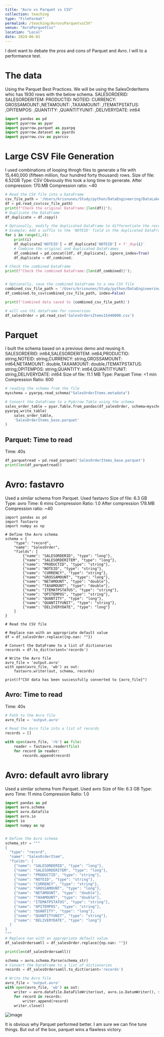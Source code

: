 ```yaml
---
title: "Avro vs Parquet vs CSV"
collection: teaching
type: "FileFormat"
permalink: /teaching/AvrovsParquetvsCSV"
venue: "AvroParquetCsv"
location: "Local"
date: 2024-06-01
---
```


I dont want to debate the pros and cons of Parquet and Avro. I will to a performance test.

# The data
Using the Parquet Best Practices. We will be using the SalesOrderItems whic has 1930 rows with the below schema.
SALESORDERID: SALESORDERITEM: PRODUCTID: NOTEID: CURRENCY: GROSSAMOUNT:,NETAMOUNT: ,TAXAMOUNT: ,ITEMATPSTATUS: ,OPITEMPOS: ,QUANTITY: ,QUANTITYUNIT: ,DELIVERYDATE: int64

```python
import pandas as pd
import pyarrow as pyar
import pyarrow.parquet as pyarpq
import pyarrow.dataset as pyards
import pyarrow.csv as pyarcsv
```
# Large CSV File Generation
I used combinations of looping throgh files to generate a file with 15,440,000 (fifteen million, four hundred forty thousand) rows.
Size of file: 6.52GB
Type: CSV
Obviously this took a long time to generate.
After compression: 170.MB
Compression ratio: ~40

```python
# Read the CSV file into a DataFrame
csv_file_path = '/Users/krisnunes/Study/python/DataEngineering/DataLakeHouse/FileFormat/Avro/Play/SalesOrdersItems15440000.csv'  # Update with your CSV file path
df = pd.read_csv(csv_file_path)
print(f"Check the original DataFrame:{len(df)}");
# Duplicate the DataFrame
df_duplicate = df.copy()

# Optionally, modify the duplicated DataFrame to differentiate the records
# Example: Add a suffix to the 'NOTEID' field in the duplicated DataFrame
for i in range(1,4):
    print(i)
    df_duplicate['NOTEID'] = df_duplicate['NOTEID'] + f'_dup{i}'
    # Combine the original and duplicated DataFrames
    df_combined = pd.concat([df, df_duplicate], ignore_index=True)
    df_duplicate = df_combined;

# Check the combined DataFrame
print(f"Check the combined DataFrame:{len(df_combined)}");


# Optionally, save the combined DataFrame to a new CSV file
combined_csv_file_path = '/Users/krisnunes/Study/python/DataEngineering/DataLakeHouse/FileFormat/Avro/Play/DataFrame:3860000.csv'  # Update with your desired output CSV file path
df_combined.to_csv(combined_csv_file_path, index=False)

print(f'Combined data saved to {combined_csv_file_path}')

# will use thi dataframe for conversion
df_salesOrder = pd.read_csv('SalesOrdersItems15440000.csv')
```

# Parquet
I built the schema based on a previous demo and reusing it.
SALESORDERID: int64,SALESORDERITEM: int64,PRODUCTID: string,NOTEID: string,CURRENCY: string,GROSSAMOUNT: int64,NETAMOUNT: double,TAXAMOUNT: double,ITEMATPSTATUS: string,OPITEMPOS: string,QUANTITY: int64,QUANTITYUNIT: string,DELIVERYDATE: int64
Size of file: 11.1 MB
Type: Parquet
Time: <1 min
Compression Ratio: 600

```python
# reading the schema from the file
myschema = pyarpq.read_schema("SalesOrderItems.metadata")

# Convert the DataFrame to a PyArrow Table using the schema
sales_order_table = pyar.Table.from_pandas(df_salesOrder, schema=myschema)
pyarpq.write_table(
    sales_order_table,
    'SalesOrderItems_base.parquet'
)
```
## Parquet: Time to read
Time: 40s

```python
df_parquetread = pd.read_parquet('SalesOrderItems_base.parquet') 
print(len(df_parquetread))
```

# Avro: fastavro
Used a similar schema from Parquet. Used fastavro 
Size of file: 6.3 GB
Type: avro
Time: 6 mins
Compression Ratio: 1.0
After compression 178.MB
Compression ratio: ~40

```
import pandas as pd
import fastavro
import numpy as np

# Define the Avro schema
schema = {
    "type": "record",
    "name": "SalesOrder",
    "fields": [
        {"name": "SALESORDERID", "type": "long"},
        {"name": "SALESORDERITEM", "type": "long"},
        {"name": "PRODUCTID", "type": "string"},
        {"name": "NOTEID", "type": "string"},
        {"name": "CURRENCY", "type": "string"},
        {"name": "GROSSAMOUNT", "type": "long"},
        {"name": "NETAMOUNT", "type": "double"},
        {"name": "TAXAMOUNT", "type": "double"},
        {"name": "ITEMATPSTATUS", "type": "string"},
        {"name": "OPITEMPOS", "type": "string"},
        {"name": "QUANTITY", "type": "long"},
        {"name": "QUANTITYUNIT", "type": "string"},
        {"name": "DELIVERYDATE", "type": "long"}
    ]
}

# Read the CSV file

# Replace nan with an appropriate default value
df = df_salesOrder.replace({np.nan: ""})

# Convert the DataFrame to a list of dictionaries
records = df.to_dict(orient='records')

# Write the Avro file
avro_file = 'output.avro'
with open(avro_file, 'wb') as out:
    fastavro.writer(out, schema, records)

print(f"CSV data has been successfully converted to {avro_file}")
```

## Avro: Time to read
Time: 40s
```python
# Path to the Avro file
avro_file = 'output.avro'

# Read the Avro file into a list of records
records = []

with open(avro_file, 'rb') as file:
    reader = fastavro.reader(file)
    for record in reader:
        records.append(record)
```

# Avro: default avro library
Used a similar schema from Parquet. Used avro 
Size of file: 6.3 GB
Type: avro
Time: 11 mins
Compression Ratio: 1.0

```python
import pandas as pd
import avro.schema
import avro.datafile
import avro.io
import io
import numpy as np


# Define the Avro schema
schema_str = """
{
  "type": "record",
  "name": "SalesOrderItem",
  "fields": [
    {"name": "SALESORDERID", "type": "long"},
    {"name": "SALESORDERITEM", "type": "long"},
    {"name": "PRODUCTID", "type": "string"},
    {"name": "NOTEID", "type": "string"},
    {"name": "CURRENCY", "type": "string"},
    {"name": "GROSSAMOUNT", "type": "long"},
    {"name": "NETAMOUNT", "type": "double"},
    {"name": "TAXAMOUNT", "type": "double"},
    {"name": "ITEMATPSTATUS", "type": "string"},
    {"name": "OPITEMPOS", "type": "string"},
    {"name": "QUANTITY", "type": "long"},
    {"name": "QUANTITYUNIT", "type": "string"},
    {"name": "DELIVERYDATE", "type": "long"}
  ]
}
"""
# Replace nan with an appropriate default value
df_salesOrdersamll = df_salesOrder.replace({np.nan: ""})

print(len(df_salesOrdersamll))

schema = avro.schema.Parse(schema_str)
# Convert the DataFrame to a list of dictionaries
records = df_salesOrdersamll.to_dict(orient='records')

# Write the Avro file
avro_file = 'output.avro'
with open(avro_file, 'wb') as out:
    writer = avro.datafile.DataFileWriter(out, avro.io.DatumWriter(), schema)
    for record in records:
        writer.append(record)
    writer.close()
```

![image](https://github.com/user-attachments/assets/f1b9ec2a-eb9e-46a1-b521-ff4215262fcb)

It is obvious why Parquet performed better. I am sure we can fine tune things. But out of the box, parquet wins a flawless victory.
